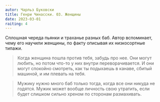 ```yaml
---
autor: Чарльз Буковски
title: Генри Чинасски. 03. Женщины
date: 2023-03-01
raiting: 4
---
```

Сплошная череда пьянки и траханье разных баб. Автор вспоминает, чему его научили женщины, по факту описывая их низкосортные типажи.

> Когда женщина пошла против тебя, забудь про нее. Они могут любить, но потом что-то у них внутри переворачивается. И они могут спокойно смотреть, как ты подыхаешь в канаве, сбитый машиной, и им плевать на тебя.

> Мужику нужно много баб только тогда, когда все они никуда не годятся. Мужик может вообще личность свою утратить, если будет слишком сильно хреном по сторонам размахивать.